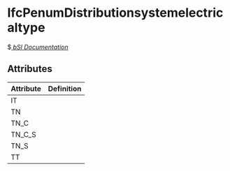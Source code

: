 IfcPenumDistributionsystemelectricaltype
========================================
$[ _bSI
Documentation_](https://standards.buildingsmart.org/IFC/DEV/IFC4_2/FINAL/HTML/schema//pset/penum_distributionsystemelectricaltype.htm)


Attributes
----------
| Attribute   | Definition   |
|-------------|--------------|
| IT          |              |
| TN          |              |
| TN_C        |              |
| TN_C_S      |              |
| TN_S        |              |
| TT          |              |

